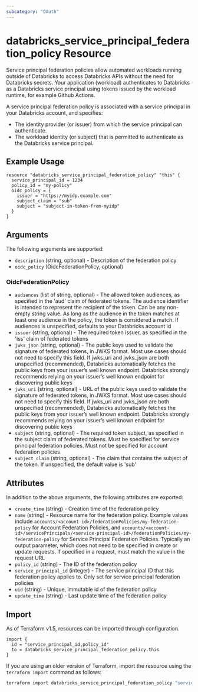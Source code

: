 ```yaml
---
subcategory: "OAuth"
---
```

# databricks_service_principal_federation_policy Resource
Service principal federation policies allow automated workloads running outside of Databricks to access Databricks APIs without the need for Databricks secrets. Your application (workload) authenticates to Databricks as a Databricks service principal using tokens issued by the workload runtime, for example Github Actions.

A service principal federation policy is associated with a service principal in your Databricks account, and specifies:
* The identity provider (or issuer) from which the service principal can authenticate.
* The workload identity (or subject) that is permitted to authenticate as the Databricks service principal.


## Example Usage
```hcl
resource "databricks_service_principal_federation_policy" "this" {
  service_principal_id = 1234
  policy_id = "my-policy"
  oidc_policy = {
    issuer = "https://myidp.example.com"
    subject_claim = "sub"
    subject = "subject-in-token-from-myidp"
  }
}
```

## Arguments
The following arguments are supported:
* `description` (string, optional) - Description of the federation policy
* `oidc_policy` (OidcFederationPolicy, optional)

### OidcFederationPolicy
* `audiences` (list of string, optional) - The allowed token audiences, as specified in the 'aud' claim of federated tokens.
  The audience identifier is intended to represent the recipient of the token.
  Can be any non-empty string value. As long as the audience in the token matches
  at least one audience in the policy, the token is considered a match. If audiences
  is unspecified, defaults to your Databricks account id
* `issuer` (string, optional) - The required token issuer, as specified in the 'iss' claim of federated tokens
* `jwks_json` (string, optional) - The public keys used to validate the signature of federated tokens, in JWKS format.
  Most use cases should not need to specify this field. If jwks_uri and jwks_json
  are both unspecified (recommended), Databricks automatically fetches the public
  keys from your issuer’s well known endpoint. Databricks strongly recommends
  relying on your issuer’s well known endpoint for discovering public keys
* `jwks_uri` (string, optional) - URL of the public keys used to validate the signature of federated tokens, in
  JWKS format. Most use cases should not need to specify this field. If jwks_uri
  and jwks_json are both unspecified (recommended), Databricks automatically
  fetches the public keys from your issuer’s well known endpoint. Databricks
  strongly recommends relying on your issuer’s well known endpoint for discovering
  public keys
* `subject` (string, optional) - The required token subject, as specified in the subject claim of federated tokens.
  Must be specified for service principal federation policies. Must not be specified
  for account federation policies
* `subject_claim` (string, optional) - The claim that contains the subject of the token. If unspecified, the default value
  is 'sub'

## Attributes
In addition to the above arguments, the following attributes are exported:
* `create_time` (string) - Creation time of the federation policy
* `name` (string) - Resource name for the federation policy. Example values include
  `accounts/<account-id>/federationPolicies/my-federation-policy` for Account Federation Policies, and
  `accounts/<account-id>/servicePrincipals/<service-principal-id>/federationPolicies/my-federation-policy`
  for Service Principal Federation Policies. Typically an output parameter, which does not need to be
  specified in create or update requests. If specified in a request, must match the value in the
  request URL
* `policy_id` (string) - The ID of the federation policy
* `service_principal_id` (integer) - The service principal ID that this federation policy applies to. Only set for service principal federation policies
* `uid` (string) - Unique, immutable id of the federation policy
* `update_time` (string) - Last update time of the federation policy

## Import
As of Terraform v1.5, resources can be imported through configuration.
```hcl
import {
  id = "service_principal_id,policy_id"
  to = databricks_service_principal_federation_policy.this
}
```

If you are using an older version of Terraform, import the resource using the `terraform import` command as follows:
```sh
terraform import databricks_service_principal_federation_policy "service_principal_id,policy_id"
```